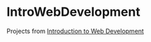 # IntroWebDevelopment
Projects from [Introduction to Web Development](https://uspdigital.usp.br/jupiterweb/obterDisciplina?nomdis=&sgldis=SCC0219)
